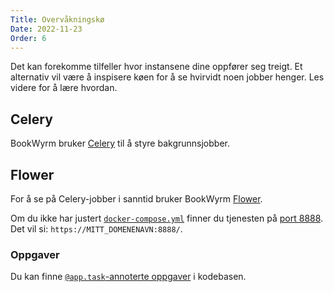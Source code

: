 ```yaml
---
Title: Overvåkningskø
Date: 2022-11-23
Order: 6
---
```


Det kan forekomme tilfeller hvor instansene dine oppfører seg treigt. Et alternativ vil være å inspisere køen for å se hvirvidt noen jobber henger. Les videre for å lære hvordan.

## Celery

BookWyrm bruker [Celery](https://docs.celeryq.dev/en/stable/) til å styre bakgrunnsjobber.

## Flower

For å se på Celery-jobber i sanntid bruker BookWyrm [Flower](https://flower.readthedocs.io/en/latest/).

Om du ikke har justert [`docker-compose.yml`](https://github.com/bookwyrm-social/bookwyrm/blob/dc14670a2ca7553317528d3384146d79df1f7413/docker-compose.yml#L87-L100) finner du tjenesten på [port 8888](https://github.com/bookwyrm-social/bookwyrm/blob/dc14670a2ca7553317528d3384146d79df1f7413/.env.example#L42-L45). Det vil si: `https://MITT_DOMENENAVN:8888/`.

### Oppgaver

Du kan finne [`@app.task`-annoterte oppgaver](https://github.com/bookwyrm-social/bookwyrm/search?q=%40app.task) i kodebasen.
